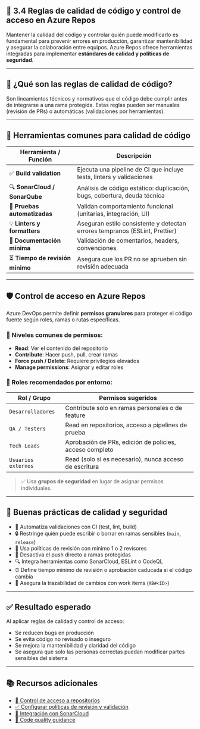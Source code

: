 ## 🧪 3.4 Reglas de calidad de código y control de acceso en Azure Repos

Mantener la calidad del código y controlar quién puede modificarlo es fundamental para prevenir errores en producción, garantizar mantenibilidad y asegurar la colaboración entre equipos. Azure Repos ofrece herramientas integradas para implementar **estándares de calidad y políticas de seguridad**.

---

## 🧠 ¿Qué son las reglas de calidad de código?

Son lineamientos técnicos y normativos que el código debe cumplir antes de integrarse a una rama protegida. Estas reglas pueden ser manuales (revisión de PRs) o automáticas (validaciones por herramientas).

---

## 🧩 Herramientas comunes para calidad de código

| Herramienta / Función         | Descripción                                                                 |
|-------------------------------|-----------------------------------------------------------------------------|
| ✅ **Build validation**        | Ejecuta una pipeline de CI que incluye tests, linters y validaciones        |
| 🔍 **SonarCloud / SonarQube** | Análisis de código estático: duplicación, bugs, cobertura, deuda técnica    |
| 🧪 **Pruebas automatizadas**   | Validan comportamiento funcional (unitarias, integración, UI)               |
| 💡 **Linters y formatters**    | Aseguran estilo consistente y detectan errores tempranos (ESLint, Prettier) |
| 🧾 **Documentación mínima**    | Validación de comentarios, headers, convenciones                            |
| ⏳ **Tiempo de revisión mínimo** | Asegura que los PR no se aprueben sin revisión adecuada                     |

---

## 🛡️ Control de acceso en Azure Repos

Azure DevOps permite definir **permisos granulares** para proteger el código fuente según roles, ramas o rutas específicas.

### 🔐 Niveles comunes de permisos:

- **Read**: Ver el contenido del repositorio
- **Contribute**: Hacer push, pull, crear ramas
- **Force push / Delete**: Requiere privilegios elevados
- **Manage permissions**: Asignar y editar roles

### 👥 Roles recomendados por entorno:

| Rol / Grupo        | Permisos sugeridos                                          |
|--------------------|-------------------------------------------------------------|
| `Desarrolladores`   | Contribute solo en ramas personales o de feature           |
| `QA / Testers`      | Read en repositorios, acceso a pipelines de prueba         |
| `Tech Leads`        | Aprobación de PRs, edición de policies, acceso completo     |
| `Usuarios externos` | Read (solo si es necesario), nunca acceso de escritura      |

> ✅ Usa **grupos de seguridad** en lugar de asignar permisos individuales.

---

## 📏 Buenas prácticas de calidad y seguridad

- 🧪 Automatiza validaciones con CI (test, lint, build)
- 🔒 Restringe quién puede escribir o borrar en ramas sensibles (`main`, `release`)
- 👥 Usa políticas de revisión con mínimo 1 o 2 revisores
- 🚫 Desactiva el push directo a ramas protegidas
- 🔍 Integra herramientas como SonarCloud, ESLint o CodeQL
- ⏰ Define tiempo mínimo de revisión o aprobación caducada si el código cambia
- 🔗 Asegura la trazabilidad de cambios con work items (`AB#<ID>`)

---

## ✅ Resultado esperado

Al aplicar reglas de calidad y control de acceso:

- Se reducen bugs en producción
- Se evita código no revisado o inseguro
- Se mejora la mantenibilidad y claridad del código
- Se asegura que solo las personas correctas puedan modificar partes sensibles del sistema

---

## 📚 Recursos adicionales

- [🔐 Control de acceso a repositorios](https://learn.microsoft.com/en-us/azure/devops/repos/git/security)
- [✅ Configurar políticas de revisión y validación](https://learn.microsoft.com/en-us/azure/devops/repos/git/branch-policies)
- [🧪 Integración con SonarCloud](https://learn.microsoft.com/en-us/azure/devops/repos/sonarcloud)
- [📏 Code quality guidance](https://learn.microsoft.com/en-us/devops/deliver/quality/code-quality)


